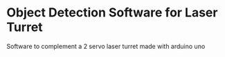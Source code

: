 # Object Detection Software for Laser Turret
Software to complement a 2 servo laser turret made with arduino uno

